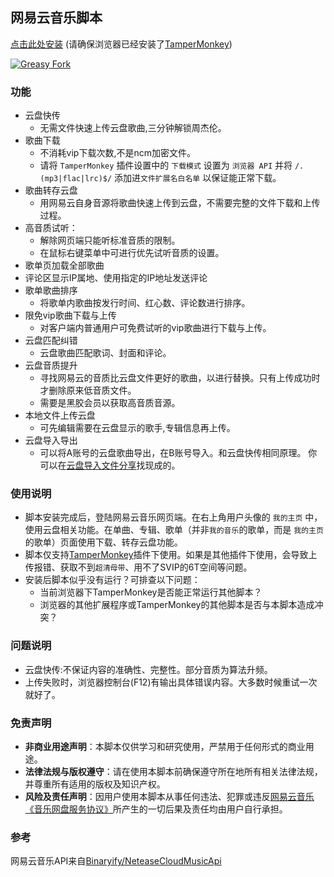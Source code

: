 ## 网易云音乐脚本
[点击此处安装](https://update.greasyfork.org/scripts/459633/%E7%BD%91%E6%98%93%E4%BA%91%E9%9F%B3%E4%B9%90%3A%E4%BA%91%E7%9B%98%E5%BF%AB%E4%BC%A0%28%E5%90%AB%E5%91%A8%E6%9D%B0%E4%BC%A6%29%7C%E6%AD%8C%E6%9B%B2%E4%B8%8B%E8%BD%BD%E8%BD%AC%E5%AD%98%E4%BA%91%E7%9B%98%7C%E4%BA%91%E7%9B%98%E5%8C%B9%E9%85%8D%E7%BA%A0%E6%AD%A3%7C%E9%AB%98%E9%9F%B3%E8%B4%A8%E8%AF%95%E5%90%AC.user.js) (请确保浏览器已经安装了[TamperMonkey](https://www.tampermonkey.net/))

 [![Greasy Fork](https://img.shields.io/greasyfork/dt/459633?label=greasyfork%20installs)](https://greasyfork.org/zh-CN/scripts/459633)

 ### 功能
- 云盘快传
  - 无需文件快速上传云盘歌曲,三分钟解锁周杰伦。
- 歌曲下载
  - 不消耗vip下载次数,不是ncm加密文件。
  - 请将 `TamperMonkey` 插件设置中的 `下载模式` 设置为 `浏览器 API` 并将 `/.(mp3|flac|lrc)$/` 添加进`文件扩展名白名单` 以保证能正常下载。
- 歌曲转存云盘
  - 用网易云自身音源将歌曲快速上传到云盘，不需要完整的文件下载和上传过程。
- 高音质试听：
  - 解除网页端只能听标准音质的限制。
  - 在鼠标右键菜单中可进行优先试听音质的设置。
- 歌单页加载全部歌曲
- 评论区显示IP属地、使用指定的IP地址发送评论
- 歌单歌曲排序
  - 将歌单内歌曲按发行时间、红心数、评论数进行排序。
- 限免vip歌曲下载与上传
  - 对客户端内普通用户可免费试听的vip歌曲进行下载与上传。
- 云盘匹配纠错
  - 云盘歌曲匹配歌词、封面和评论。
- 云盘音质提升
  - 寻找网易云的音质比云盘文件更好的歌曲，以进行替换。只有上传成功时才删除原来低音质文件。
  -  需要是黑胶会员以获取高音质音源。
- 本地文件上传云盘
  - 可先编辑需要在云盘显示的歌手,专辑信息再上传。
- 云盘导入导出
  - 可以将A账号的云盘歌曲导出，在B账号导入。和云盘快传相同原理。 你可以在[云盘导入文件分享](https://github.com/Cinvin/myuserscripts/discussions/44)找现成的。

### 使用说明
- 脚本安装完成后，登陆网易云音乐网页端。在右上角用户头像的 `我的主页` 中，使用云盘相关功能。在单曲、专辑、歌单（并非`我的音乐`的歌单，而是 `我的主页` 的歌单）页面使用下载、转存云盘功能。
- 脚本仅支持[TamperMonkey](https://www.tampermonkey.net/)插件下使用。如果是其他插件下使用，会导致上传报错、获取不到`超清母带`、用不了SVIP的6T空间等问题。
- 安装后脚本似乎没有运行？可排查以下问题：
  - 当前浏览器下TamperMonkey是否能正常运行其他脚本？
  - 浏览器的其他扩展程序或TamperMonkey的其他脚本是否与本脚本造成冲突？

 ### 问题说明
- 云盘快传:不保证内容的准确性、完整性。部分音质为算法升频。
- 上传失败时，浏览器控制台(F12)有输出具体错误内容。大多数时候重试一次就好了。

 ### 免责声明
- **非商业用途声明**：本脚本仅供学习和研究使用，严禁用于任何形式的商业用途。
- **法律法规与版权遵守**：请在使用本脚本前确保遵守所在地所有相关法律法规，并尊重所有适用的版权及知识产权。
- **风险及责任声明**：因用户使用本脚本从事任何违法、犯罪或违反[网易云音乐《音乐网盘服务协议》](https://music.163.com/static/cloudservice.html)所产生的一切后果及责任均由用户自行承担。 

### 参考
网易云音乐API来自[Binaryify/NeteaseCloudMusicApi](https://gitlab.com/Binaryify/NeteaseCloudMusicApi)  